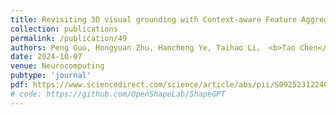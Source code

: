 ```yaml
---
title: Revisiting 3D visual grounding with Context-aware Feature Aggregation
collection: publications
permalink: /publication/49
authors: Peng Guo, Hongyuan Zhu, Hancheng Ye, Taihao Li， <b>Tao Chen</b>
date: 2024-10-07
venue: Neurocomputing
pubtype: 'journal'
pdf: https://www.sciencedirect.com/science/article/abs/pii/S0925231224009664
# code: https://github.com/OpenShapeLab/ShapeGPT
---
```


<!-- paperurl: 'http://academicpages.github.io/files/paper1.pdf'
citation: 'Your Name, You. (2009). &quot;Paper Title Number 1.&quot; <i>Journal 1</i>. 1(1).' -->
<!-- [Download paper here](http://academicpages.github.io/files/paper1.pdf) -->
